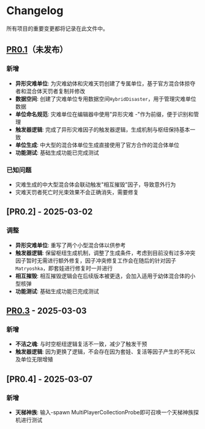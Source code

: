 # Changelog

所有项目的重要变更都将记录在此文件中。

## [PR0.1]（未发布）

### 新增
- **异形灾难单位**: 为灾难幼体和灾难天罚创建了专属单位，基于官方混合体掠夺者和混合体天罚者复制并修改
- **数据空间**: 创建了灾难单位专用数据空间`HybridDisaster`，用于管理灾难单位数据
- **单位命名规范**: 灾难单位在编辑器中使用"异形灾难 -"作为前缀，便于识别和管理
- **触发器逻辑**: 完成了异形灾难因子的触发器逻辑，生成机制与枢纽保持基本一致
- **单位生成**: 中大型的混合体单位生成直接使用了官方合作的混合体单位
- **功能测试**: 基础生成功能已完成测试

### 已知问题
- 灾难生成的中大型混合体会联动触发"相互摧毁"因子，导致意外行为
- 灾难天罚者死亡时光束效果不会正确消失，需要修复

## [PR0.2] - 2025-03-02

### 调整
- **异形灾难单位**: 重写了两个小型混合体以供参考
- **触发器逻辑**: 保留枢纽生成机制，调整了生成条件，考虑到目前没有过多冲突因子暂时无需进行额外修复，因子冲突修复工作会在随后的针对因子`Matryoshka`，即套娃进行修复时一并进行
- **相互摧毁**: 相互摧毁逻辑会在后续版本被更迭，会加入适用于幼体混合体的小型核弹
- **功能测试**: 基础生成功能已完成测试

## [PR0.3] - 2025-03-03

### 新增
- **不洁之魂**: 与时空枢纽逻辑复活不一致，减少了触发干预
- **触发器逻辑**: 因为更换了逻辑，不会存在因为套娃、复活等因子产生的不死以及单位无限增殖

## [PR0.4] - 2025-03-07

### 新增
- **天梯神族**: 输入-spawn MultiPlayerCollectionProbe即可召唤一个天梯神族探机进行测试

[PR0.1]:
[PR0.2]: 
[PR0.3]: 
[PR0.4]: 